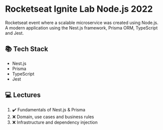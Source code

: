 # Rocketseat Ignite Lab Node.js 2022

Rocketseat event where a scalable microservice was created using Node.js.
A modern application using the Nest.js framework, Prisma ORM, TypeScript and Jest.

## 📚 Tech Stack

- Nest.js
- Prisma
- TypeScript
- Jest

## 💻 Lectures
<!-- ❌✔️ -->

1. ✔️ Fundamentals of Nest.js & Prisma
2. ❌ Domain, use cases and business rules
3. ❌ Infrastructure and dependency injection

